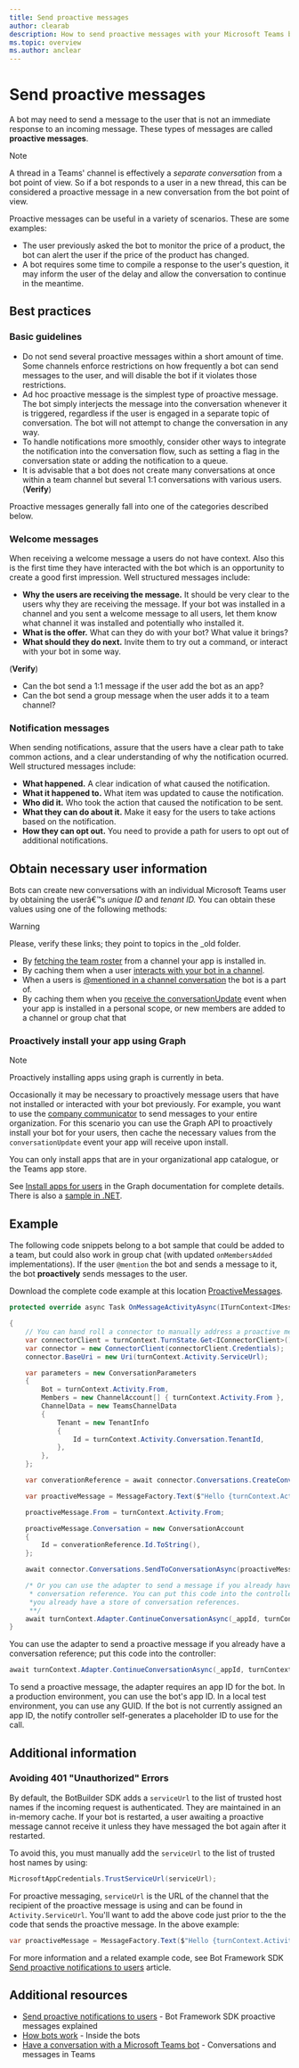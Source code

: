 ```yaml
---
title: Send proactive messages
author: clearab
description: How to send proactive messages with your Microsoft Teams bot.
ms.topic: overview
ms.author: anclear
---
```

# Send proactive messages

<!-- Update -->

A bot may need to send a message to the user that is not an immediate response to an incoming message. These types of messages are called **proactive messages**.  

> [!NOTE]
> A thread in a Teams' channel is effectively a *separate conversation* from a bot point of view. So if a bot responds to a user in a new thread, this can be considered a proactive message in a new conversation from the bot point of view.

Proactive messages can be useful in a variety of scenarios. These are some examples:  

- The user previously asked the bot to monitor the price of a product, the bot can alert the user if the price of the product has changed.
- A bot requires some time to compile a response to the user's question, it may inform the user of the delay and allow the conversation to continue in the meantime.

## Best practices

### Basic guidelines

- Do not send several proactive messages within a short amount of time. Some channels enforce restrictions on how frequently a bot can send messages to the user, and will disable the bot if it violates those restrictions.
- Ad hoc proactive message is the simplest type of proactive message. The bot simply interjects the message into the conversation whenever it is triggered, regardless if the user is engaged in a separate topic of conversation. The bot will not attempt to change the conversation in any way.
- To handle notifications more smoothly, consider other ways to integrate the notification into the conversation flow, such as setting a flag in the conversation state or adding the notification to a queue.
- It is advisable that a bot does not create many conversations at once within a team channel but several 1:1 conversations with various users. (**Verify**)  

Proactive messages generally fall into one of the categories described below.

### Welcome messages

When receiving a welcome message a users do not have context. Also this is the first time they have interacted with the bot which is an opportunity to create a good first impression. Well structured messages include:

- **Why the users are receiving the message.** It should be very clear to the users why they are receiving the message. If your bot was installed in a channel and you sent a welcome message to all users, let them know what channel it was installed and potentially who installed it.
- **What is the offer.** What can they do with your bot? What value it brings?
- **What should they do next.** Invite them to try out a command, or interact with your bot in some way.

(**Verify**) 

- Can the bot send a 1:1 message if the user add the bot as an app?  
- Can the bot send a group message when the user adds it to a team channel?

### Notification messages

When sending notifications, assure that the users have a clear path to take common actions, and a clear understanding of why the notification ocurred. Well structured messages include:

- **What happened.** A clear indication of what caused the notification.
- **What it happened to.** What item was updated to cause the notification.
- **Who did it.** Who took the action that caused the notification to be sent.
- **What they can do about it.** Make it easy for the users to take actions based on the notification.
- **How they can opt out.** You need to provide a path for users to opt out of additional notifications.

## Obtain necessary user information

Bots can create new conversations with an individual Microsoft Teams user by obtaining the userâ€™s *unique ID* and *tenant ID.* You can obtain these values using one of the following methods:

> [!WARNING]
> Please, verify these links; they point to topics in the _old folder.

- By [fetching the team roster](../../../_old/concepts/bots/bots-context.md#fetching-the-team-roster) from a channel your app is installed in.
- By caching them when a user [interacts with your bot in a channel](../../../_old/concepts/bots/bot-conversations/bots-conv-channel.md).
- When a users is [@mentioned in a channel conversation](../../../_old/concepts/bots/bot-conversations/bots-conv-channel.md#-mentions) the bot is a part of.
- By caching them when you [receive the conversationUpdate](../../../_old/concepts/bots/bots-notifications.md#team-member-or-bot-addition) event when your app is installed in a personal scope, or new members are added to a channel or group chat that

### Proactively install your app using Graph

> [!Note]
> Proactively installing apps using graph is currently in beta.

Occasionally it may be necessary to proactively message users that have not installed or interacted with your bot previously. For example, you want to use the [company communicator](../../../samples/app-templates.md#company-communicator) to send messages to your entire organization. For this scenario you can use the Graph API to proactively install your bot for your users, then cache the necessary values from the `conversationUpdate` event your app will receive upon install.

You can only install apps that are in your organizational app catalogue, or the Teams app store.

See [Install apps for users](https://docs.microsoft.com/graph/teams-proactive-messaging) in the Graph documentation for complete details. There is also a [sample in .NET](https://github.com/microsoftgraph/contoso-airlines-teams-sample/blob/283523d45f5ce416111dfc34b8e49728b5012739/project/Models/GraphService.cs#L176).



## Example

The following code snippets belong to a bot sample that could be added to a team, but could also work in group chat (with updated `onMembersAdded` implementations).
If the user `@mention` the bot and sends a message to it, the bot **proactively** sends messages to the user.

Download the complete code example at this location [ProactiveMessages](https://github.com/microsoft/botbuilder-dotnet/tree/master/tests/Teams/ProactiveMessages).

```cs
protected override async Task OnMessageActivityAsync(ITurnContext<IMessageActivity> turnContext, CancellationToken cancellationToken)

{
    // You can hand roll a connector to manually address a proactive message
    var connectorClient = turnContext.TurnState.Get<IConnectorClient>();
    var connector = new ConnectorClient(connectorClient.Credentials);
    connector.BaseUri = new Uri(turnContext.Activity.ServiceUrl);

    var parameters = new ConversationParameters
    {
        Bot = turnContext.Activity.From,
        Members = new ChannelAccount[] { turnContext.Activity.From },
        ChannelData = new TeamsChannelData
        {
            Tenant = new TenantInfo
            {
                Id = turnContext.Activity.Conversation.TenantId,
            },
        },
    };

    var converationReference = await connector.Conversations.CreateConversationAsync(parameters);

    var proactiveMessage = MessageFactory.Text($"Hello {turnContext.Activity.From.Name}. You sent me a message. This is a proactive responsive message.");

    proactiveMessage.From = turnContext.Activity.From;

    proactiveMessage.Conversation = new ConversationAccount
    {
        Id = converationReference.Id.ToString(),
    };

    await connector.Conversations.SendToConversationAsync(proactiveMessage, cancellationToken);

    /* Or you can use the adapter to send a message if you already have a
     * conversation reference. You can put this code into the controller if
     *you already have a store of conversation references. 
     **/
    await turnContext.Adapter.ContinueConversationAsync(_appId, turnContext.Activity.GetConversationReference(), BotOnTurn, cancellationToken);
}

```

You can use the adapter to send a proactive message if you already have a conversation reference; put this code into the controller:

```cs
await turnContext.Adapter.ContinueConversationAsync(_appId, turnContext.Activity.GetConversationReference(), BotOnTurn, cancellationToken);
```

To send a proactive message, the adapter requires an app ID for the bot. In a production environment, you can use the bot's app ID. In a local test environment, you can use any GUID. If the bot is not currently assigned an app ID, the notify controller self-generates a placeholder ID to use for the call.

## Additional information

### Avoiding 401 "Unauthorized" Errors

By default, the BotBuilder SDK adds a `serviceUrl` to the list of trusted host names if the incoming request is authenticated. They are maintained in an in-memory cache. If your bot is restarted, a user awaiting a proactive message cannot receive it unless they have messaged the bot again after it restarted. 

To avoid this, you must manually add the `serviceUrl` to the list of trusted host names by using: 

```csharp 
MicrosoftAppCredentials.TrustServiceUrl(serviceUrl); 
``` 

For proactive messaging, `serviceUrl` is the URL of the channel that the recipient of the proactive message is using and can be found in `Activity.ServiceUrl`. 
You'll want to add the above code just prior to the the code that sends the proactive message. In the above example:

```cs
var proactiveMessage = MessageFactory.Text($"Hello {turnContext.Activity.From.Name}. You sent me a message. This is a proactive responsive message.");
```

For more information and a related example code, see Bot Framework SDK [Send proactive notifications to users](https://docs.microsoft.com/azure/bot-service/bot-builder-howto-proactive-message?view=azure-bot-service-4.0&tabs=csharp) article.


## Additional resources

- [Send proactive notifications to users](https://docs.microsoft.com/azure/bot-service/bot-builder-howto-proactive-message?view=azure-bot-service-4.0&tabs=csharp) - Bot Framework SDK proactive messages explained
- [How bots work](https://docs.microsoft.com/azure/bot-service/bot-builder-basics?view=azure-bot-service-4.0&tabs=csharp) - Inside the bots
- [Have a conversation with a Microsoft Teams bot](../../../_old/concepts/bots/bot-conversations/bots-conversations.md) - Conversations and messages in Teams


<!--
## Writing notes

 * **Purpose** Send proactive messages to 1:1, group chat, and channel. Includes stub pointer to Graph article on how to proactively install your bot.
 * **Existing teams doc reference** 
   * [https://docs.microsoft.com/en-us/microsoftteams/platform/concepts/bots/bot-conversations/bots-conv-proactive](https://docs.microsoft.com/en-us/microsoftteams/platform/concepts/bots/bot-conversations/bots-conv-proactive)
 * **Existing Bot framework doc reference** 
   * [https://docs.microsoft.com/en-us/azure/bot-service/bot-builder-howto-proactive-message?view=azure-bot-service-4.0&tabs=csharp](https://docs.microsoft.com/en-us/azure/bot-service/bot-builder-howto-proactive-message?view=azure-bot-service-4.0&tabs=csharp)
 * **Code Snippets** 
   * [https://github.com/microsoft/botbuilder-dotnet/tree/master/tests/Teams/ProactiveMessages](https://github.com/microsoft/botbuilder-dotnet/tree/master/tests/Teams/ProactiveMessages)
-->

